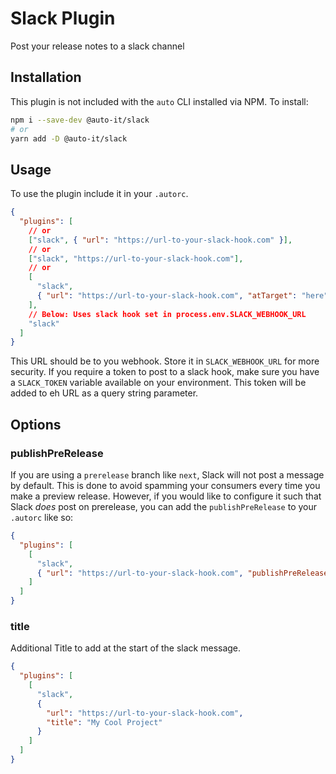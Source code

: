 # Slack Plugin

Post your release notes to a slack channel

## Installation

This plugin is not included with the `auto` CLI installed via NPM. To install:

```bash
npm i --save-dev @auto-it/slack
# or
yarn add -D @auto-it/slack
```

## Usage

To use the plugin include it in your `.autorc`.

```json
{
  "plugins": [
    // or
    ["slack", { "url": "https://url-to-your-slack-hook.com" }],
    // or
    ["slack", "https://url-to-your-slack-hook.com"],
    // or
    [
      "slack",
      { "url": "https://url-to-your-slack-hook.com", "atTarget": "here" }
    ],
    // Below: Uses slack hook set in process.env.SLACK_WEBHOOK_URL
    "slack"
  ]
}
```

This URL should be to you webhook. Store it in `SLACK_WEBHOOK_URL` for more security. If you require a token to post to a slack hook, make sure you have a `SLACK_TOKEN` variable available on your environment. This token will be added to eh URL as a query string parameter.

## Options

### publishPreRelease

If you are using a `prerelease` branch like `next`, Slack will not post a message by default.
This is done to avoid spamming your consumers every time you make a preview release.
However, if you would like to configure it such that Slack _does_ post on prerelease, you can add the `publishPreRelease` to your `.autorc` like so:

```json
{
  "plugins": [
    [
      "slack",
      { "url": "https://url-to-your-slack-hook.com", "publishPreRelease": true }
    ]
  ]
}
```

### title

Additional Title to add at the start of the slack message.

```json
{
  "plugins": [
    [
      "slack",
      {
        "url": "https://url-to-your-slack-hook.com",
        "title": "My Cool Project"
      }
    ]
  ]
}
```
